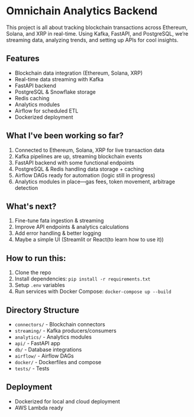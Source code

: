 # Omnichain Analytics Backend

This project is all about tracking blockchain transactions across Ethereum, Solana, and XRP in real-time. Using Kafka, FastAPI, and PostgreSQL, we’re streaming data, analyzing trends, and setting up APIs for cool insights.

## Features
- Blockchain data integration (Ethereum, Solana, XRP)
- Real-time data streaming with Kafka
- FastAPI backend
- PostgreSQL & Snowflake storage
- Redis caching
- Analytics modules
- Airflow for scheduled ETL
- Dockerized deployment

## What I've been working so far? 
1. Connected to Ethereum, Solana, XRP for live transaction data
2. Kafka pipelines are up, streaming blockchain events
3. FastAPI backend with some functional endpoints
4. PostgreSQL & Redis handling data storage + caching
5. Airflow DAGs ready for automation (logic still in progress)
6. Analytics modules in place—gas fees, token movement, arbitrage detection


## What's next?
1. Fine-tune fata ingestion & streaming
2. Improve API endpoints & analytics calculations
3. Add error handling & better logging
4. Maybe a simple UI (Streamlit or React(to learn how to use it))

## How to run this:
1. Clone the repo
2. Install dependencies: `pip install -r requirements.txt`
3. Setup `.env` variables
4. Run services with Docker Compose: `docker-compose up --build`

## Directory Structure
- `connectors/` - Blockchain connectors
- `streaming/` - Kafka producers/consumers
- `analytics/` - Analytics modules
- `api/` - FastAPI app
- `db/` - Database integrations
- `airflow/` - Airflow DAGs
- `docker/` - Dockerfiles and compose
- `tests/` - Tests

## Deployment
- Dockerized for local and cloud deployment
- AWS Lambda ready 